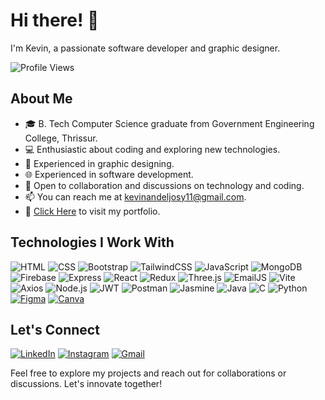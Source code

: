 # Hi there! 👋

I'm Kevin, a passionate software developer and graphic designer.

![Profile Views](https://komarev.com/ghpvc/?username=kevinandel)

## About Me

- 🎓 B. Tech Computer Science graduate from Government Engineering College, Thrissur.
- 💻 Enthusiastic about coding and exploring new technologies.
- 🎨 Experienced in graphic designing.
- 🌐 Experienced in software development.
- 💬 Open to collaboration and discussions on technology and coding.
- 📫 You can reach me at [kevinandeljosy11@gmail.com](mailto:kevinandeljosy11@gmail.com).
- 📲 [Click Here](https://myportfoliofinal-rho.vercel.app/) to visit my portfolio.

## Technologies I Work With

![HTML](https://img.shields.io/badge/HTML5-E34F26?style=for-the-badge&logo=html5&logoColor=white)
![CSS](https://img.shields.io/badge/CSS3-1572B6?style=for-the-badge&logo=css3&logoColor=white)
![Bootstrap](https://img.shields.io/badge/Bootstrap-7952B3?style=for-the-badge&logo=bootstrap&logoColor=white)
![TailwindCSS](https://img.shields.io/badge/Tailwind_CSS-38B2AC?style=for-the-badge&logo=tailwind-css&logoColor=white)
![JavaScript](https://img.shields.io/badge/JavaScript-F7DF1E?style=for-the-badge&logo=javascript&logoColor=black)
![MongoDB](https://img.shields.io/badge/MongoDB-47A248?style=for-the-badge&logo=mongodb&logoColor=white)
![Firebase](https://img.shields.io/badge/Firebase-FFCA28?style=for-the-badge&logo=firebase&logoColor=white)
![Express](https://img.shields.io/badge/Express.js-404D59?style=for-the-badge&logo=express&logoColor=white)
![React](https://img.shields.io/badge/React-20232A?style=for-the-badge&logo=react&logoColor=61DAFB)
![Redux](https://img.shields.io/badge/Redux-764ABC?style=for-the-badge&logo=redux&logoColor=white)
![Three.js](https://img.shields.io/badge/Three.js-000000?style=for-the-badge&logo=three.js&logoColor=white)
![EmailJS](https://img.shields.io/badge/EmailJS-4A9FFF?style=for-the-badge&logo=maildotru&logoColor=white)
![Vite](https://img.shields.io/badge/Vite-646CFF?style=for-the-badge&logo=vite&logoColor=white)
![Axios](https://img.shields.io/badge/Axios-5A29E4?style=for-the-badge&logo=axios&logoColor=white)
![Node.js](https://img.shields.io/badge/Node.js-339933?style=for-the-badge&logo=nodedotjs&logoColor=white)
![JWT](https://img.shields.io/badge/JWT-000000?style=for-the-badge&logo=jsonwebtokens&logoColor=white)
![Postman](https://img.shields.io/badge/Postman-FF6C37?style=for-the-badge&logo=postman&logoColor=white)
![Jasmine](https://img.shields.io/badge/Jasmine-8A4182?style=for-the-badge&logo=jasmine&logoColor=white)
![Java](https://img.shields.io/badge/Java-007396?style=for-the-badge&logo=java&logoColor=white)
![C](https://img.shields.io/badge/C-00599C?style=for-the-badge&logo=c&logoColor=white)
![Python](https://img.shields.io/badge/Python-3776AB?style=for-the-badge&logo=python&logoColor=white)
[![Figma](https://img.shields.io/badge/Figma-green?style=for-the-badge&logo=figma&logoColor=white)](https://www.figma.com/)
[![Canva](https://img.shields.io/badge/Canva-00C4CC?style=for-the-badge&logo=canva&logoColor=white)](https://www.canva.com/)

## Let's Connect

[![LinkedIn](https://img.shields.io/badge/LinkedIn-blue?style=for-the-badge&logo=linkedin)](www.linkedin.com/in/kevinandeljosy)
[![Instagram](https://img.shields.io/badge/Instagram-purple?style=for-the-badge&logo=instagram)](https://www.instagram.com/kevin__andel/)
[![Gmail](https://img.shields.io/badge/Gmail-lightyellow?style=for-the-badge&logo=gmail)](mailto:kevinandeljosy11@gmail.com)


Feel free to explore my projects and reach out for collaborations or discussions. Let's innovate together! 
